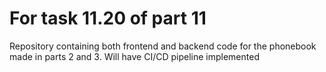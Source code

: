# For task 11.20 of part 11

Repository containing both frontend and backend code for the phonebook made in parts 2 and 3. Will have CI/CD pipeline implemented